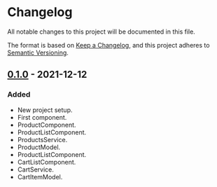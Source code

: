 # Changelog
All notable changes to this project will be documented in this file.

The format is based on [Keep a Changelog](https://keepachangelog.com/en/1.0.0/),
and this project adheres to [Semantic Versioning](https://semver.org/spec/v2.0.0.html).

## [0.1.0] - 2021-12-12
### Added
- New project setup.
- First component.
- ProductComponent.
- ProductListComponent.
- ProductsService.
- ProductModel.
- ProductListComponent.
- CartListComponent.
- CartService.
- CartItemModel.


[0.1.0]: https://github.com/